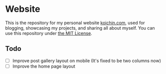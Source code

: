 # Website

This is the repository for my personal website [koichin.com](https://koichin.com), used for blogging, showcasing my projects, and sharing all about myself. You can use this repository under [the MIT License](LICENSE).

## Todo

- [ ] Improve post gallery layout on mobile (It's fixed to be two columns now)
- [ ] Improve the home page layout
